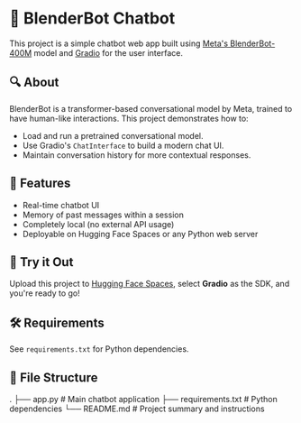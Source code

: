 # 🤖 BlenderBot Chatbot

This project is a simple chatbot web app built using [Meta's BlenderBot-400M](https://huggingface.co/facebook/blenderbot-400M-distill) model and [Gradio](https://gradio.app/) for the user interface.

## 🔍 About

BlenderBot is a transformer-based conversational model by Meta, trained to have human-like interactions. This project demonstrates how to:

- Load and run a pretrained conversational model.
- Use Gradio's `ChatInterface` to build a modern chat UI.
- Maintain conversation history for more contextual responses.

## 🧪 Features

- Real-time chatbot UI
- Memory of past messages within a session
- Completely local (no external API usage)
- Deployable on Hugging Face Spaces or any Python web server

## 🚀 Try it Out

Upload this project to [Hugging Face Spaces](https://huggingface.co/spaces), select **Gradio** as the SDK, and you're ready to go!

## 🛠️ Requirements

See `requirements.txt` for Python dependencies.

## 📁 File Structure

.
├── app.py # Main chatbot application
├── requirements.txt # Python dependencies
└── README.md # Project summary and instructions

